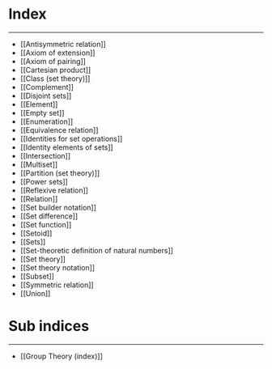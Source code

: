 # Index
---
- [[Antisymmetric relation]]
- [[Axiom of extension]]
- [[Axiom of pairing]]
- [[Cartesian product]]
- [[Class (set theory)]]
- [[Complement]]
- [[Disjoint sets]]
- [[Element]]
- [[Empty set]]
- [[Enumeration]]
- [[Equivalence relation]]
- [[Identities for set operations]]
- [[Identity elements of sets]]
- [[Intersection]]
- [[Multiset]]
- [[Partition (set theory)]]
- [[Power sets]]
- [[Reflexive relation]]
- [[Relation]]
- [[Set builder notation]]
- [[Set difference]]
- [[Set function]]
- [[Setoid]]
- [[Sets]]
- [[Set-theoretic definition of natural numbers]]
- [[Set theory]]
- [[Set theory notation]]
- [[Subset]]
- [[Symmetric relation]]
- [[Union]]

# Sub indices
---
- [[Group Theory (index)]]